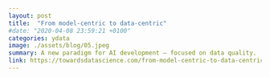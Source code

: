 ```yaml
---
layout: post
title:  "From model-centric to data-centric"
#date: "2020-04-08 23:59:21 +0100"
categories: ydata
image: ./assets/blog/05.jpeg
summary: A new paradigm for AI development — focused on data quality.
link: https://towardsdatascience.com/from-model-centric-to-data-centric-4beb8ef50475
---
```

